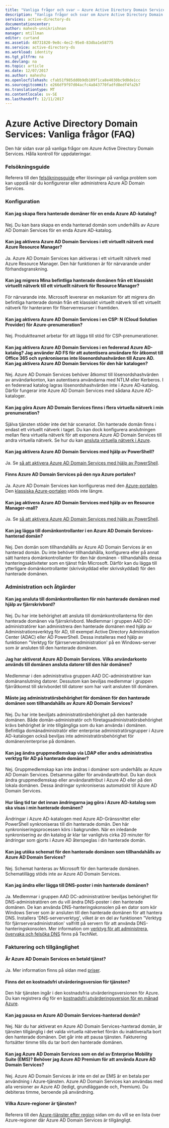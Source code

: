 ```yaml
---
title: "Vanliga frågor och svar – Azure Active Directory Domain Services | Microsoft Docs"
description: "Vanliga frågor och svar om Azure Active Directory Domain Services"
services: active-directory-ds
documentationcenter: 
author: mahesh-unnikrishnan
manager: mtillman
editor: curtand
ms.assetid: 48731820-9e8c-4ec2-95e8-83dba1e58775
ms.service: active-directory-ds
ms.workload: identity
ms.tgt_pltfrm: na
ms.devlang: na
ms.topic: article
ms.date: 12/07/2017
ms.author: maheshu
ms.openlocfilehash: cfab51f985dd0b9db109f1ca8e4030bc9d0de1cc
ms.sourcegitcommit: e266df9f97d04acfc4a843770fadfd8edf4fa2b7
ms.translationtype: MT
ms.contentlocale: sv-SE
ms.lasthandoff: 12/11/2017
---
```

# <a name="azure-active-directory-domain-services-frequently-asked-questions-faqs"></a>Azure Active Directory Domain Services: Vanliga frågor (FAQ)
Den här sidan svar på vanliga frågor om Azure Active Directory Domain Services. Hålla kontroll för uppdateringar.

### <a name="troubleshooting-guide"></a>Felsökningsguide
Referera till den [felsökningsguide](active-directory-ds-troubleshooting.md) efter lösningar på vanliga problem som kan uppstå när du konfigurerar eller administrera Azure AD Domain Services.

### <a name="configuration"></a>Konfiguration
#### <a name="can-i-create-multiple-managed-domains-for-a-single-azure-ad-directory"></a>Kan jag skapa flera hanterade domäner för en enda Azure AD-katalog?
Nej. Du kan bara skapa en enda hanterad domän som underhålls av Azure AD Domain Services för en enda Azure AD-katalog.  

#### <a name="can-i-enable-azure-ad-domain-services-in-an-azure-resource-manager-virtual-network"></a>Kan jag aktivera Azure AD Domain Services i ett virtuellt nätverk med Azure Resource Manager?
Ja. Azure AD Domain Services kan aktiveras i ett virtuellt nätverk med Azure Resource Manager. Den här funktionen är för närvarande under förhandsgranskning.

#### <a name="can-i-migrate-my-existing-managed-domain-from-a-classic-virtual-network-to-a-resource-manager-virtual-network"></a>Kan jag migrera Mina befintliga hanterade domänen från ett klassiskt virtuellt nätverk till ett virtuellt nätverk för Resource Manager?
För närvarande inte. Microsoft levererar en mekanism för att migrera din befintliga hanterade domän från ett klassiskt virtuellt nätverk till ett virtuellt nätverk för hanteraren för filserverresurser i framtiden.

#### <a name="can-i-enable-azure-ad-domain-services-in-an-azure-csp-cloud-solution-provider-subscription"></a>Kan jag aktivera Azure AD Domain Services i en CSP: N (Cloud Solution Provider) för Azure-prenumeration?
Nej. Produktteamet arbetar för att lägga till stöd för CSP-prenumerationer.

#### <a name="can-i-enable-azure-ad-domain-services-in-a-federated-azure-ad-directory-i-use-adfs-to-authenticate-users-for-access-to-office-365-and-do-not-synchronize-password-hashes-to-azure-ad-can-i-enable-azure-ad-domain-services-for-this-directory"></a>Kan jag aktivera Azure AD Domain Services i en federerad Azure AD-katalog? Jag använder AD FS för att autentisera användare för åtkomst till Office 365 och synkroniseras inte lösenordshashvärden till Azure AD. Kan jag aktivera Azure AD Domain Services för den här katalogen?
Nej. Azure AD Domain Services behöver åtkomst till lösenordshashvärden av användarkonton, kan autentisera användarna med NTLM eller Kerberos. I en federerad katalog lagras lösenordshashvärden inte i Azure AD-katalog. Därför fungerar inte Azure AD Domain Services med sådana Azure AD-kataloger.

#### <a name="can-i-make-azure-ad-domain-services-available-in-multiple-virtual-networks-within-my-subscription"></a>Kan jag göra Azure AD Domain Services finns i flera virtuella nätverk i min prenumeration?
Själva tjänsten stöder inte det här scenariot. Din hanterade domän finns i endast ett virtuellt nätverk i taget. Du kan dock konfigurera anslutningen mellan flera virtuella nätverk för att exponera Azure AD Domain Services till andra virtuella nätverk. Se hur du kan [ansluta virtuella nätverk i Azure](../vpn-gateway/virtual-networks-configure-vnet-to-vnet-connection.md).

#### <a name="can-i-enable-azure-ad-domain-services-using-powershell"></a>Kan jag aktivera Azure AD Domain Services med hjälp av PowerShell?
Ja. Se [så att aktivera Azure AD Domain Services med hjälp av PowerShell](active-directory-ds-enable-using-powershell.md).

#### <a name="is-azure-ad-domain-services-available-in-the-new-azure-portal"></a>Finns Azure AD Domain Services på den nya Azure portalen?
Ja. Azure AD Domain Services kan konfigureras med den [Azure-portalen](https://portal.azure.com). Den [klassiska Azure-portalen](https://manage.windowsazure.com) stöds inte längre.

#### <a name="can-i-enable-azure-ad-domain-services-using-a-resource-manager-template"></a>Kan jag aktivera Azure AD Domain Services med hjälp av en Resource Manager-mall?
Ja. Se [så att aktivera Azure AD Domain Services med hjälp av PowerShell](active-directory-ds-enable-using-powershell.md).

#### <a name="can-i-add-domain-controllers-to-an-azure-ad-domain-services-managed-domain"></a>Kan jag lägga till domänkontrollanter i en Azure AD Domain Services-hanterad domän?
Nej. Den domän som tillhandahålls av Azure AD Domain Services är en hanterad domän. Du inte behöver tillhandahålla, konfigurera eller på annat sätt hantera domänkontrollanter för den här domänen - tillhandahålls dessa hanteringsaktiviteter som en tjänst från Microsoft. Därför kan du lägga till ytterligare domänkontrollanter (skrivskyddad eller skrivskyddad) för den hanterade domänen.

### <a name="administration-and-operations"></a>Administration och åtgärder
#### <a name="can-i-connect-to-the-domain-controller-for-my-managed-domain-using-remote-desktop"></a>Kan jag ansluta till domänkontrollanten för min hanterade domänen med hjälp av fjärrskrivbord?
Nej. Du har inte behörighet att ansluta till domänkontrollanterna för den hanterade domänen via fjärrskrivbord. Medlemmar i gruppen AAD DC-administratörer kan administrera den hanterade domänen med hjälp av Administrationsverktyg för AD, till exempel Active Directory Administration Center (ADAC) eller AD PowerShell. Dessa installeras med hjälp av funktionen ”Verktyg för fjärrserveradministration' på en Windows-server som är ansluten till den hanterade domänen.

#### <a name="ive-enabled-azure-ad-domain-services-what-user-account-do-i-use-to-domain-join-machines-to-this-domain"></a>Jag har aktiverat Azure AD Domain Services. Vilka användarkonto används till domänen ansluta datorer till den här domänen?
Medlemmar i den administrativa gruppen AAD DC-administratörer kan domänanslutning datorer. Dessutom kan beviljas medlemmar i gruppen fjärråtkomst till skrivbordet till datorer som har varit ansluten till domänen.

#### <a name="do-i-have-domain-administrator-privileges-for-the-managed-domain-provided-by-azure-ad-domain-services"></a>Måste jag administratörsbehörighet för domänen för den hanterade domänen som tillhandahålls av Azure AD Domain Services?
Nej. Du har inte beviljats administratörsbehörighet på den hanterade domänen. Både domän-administratör och företagsadministratörsbehörighet krävs behörighet är inte tillgängliga som du kan använda i domänen. Befintliga domänadministratör eller enterprise administratörsgrupper i Azure AD-katalogen också beviljas inte administratörsbehörighet för domänen/enterprise på domänen.

#### <a name="can-i-modify-group-memberships-using-ldap-or-other-ad-administrative-tools-on-managed-domains"></a>Kan jag ändra gruppmedlemskap via LDAP eller andra administrativa verktyg för AD på hanterade domäner?
Nej. Gruppmedlemskap kan inte ändras i domäner som underhålls av Azure AD Domain Services. Detsamma gäller för användarattribut. Du kan dock ändra gruppmedlemskap eller användarattribut i Azure AD eller på den lokala domänen. Dessa ändringar synkroniseras automatiskt till Azure AD Domain Services.

#### <a name="how-long-does-it-take-for-changes-i-make-to-my-azure-ad-directory-to-be-visible-in-my-managed-domain"></a>Hur lång tid tar det innan ändringarna jag göra i Azure AD-katalog som ska visas i min hanterade domänen?
Ändringar i Azure AD-katalogen med Azure AD-Gränssnittet eller PowerShell synkroniseras till din hanterade domän. Den här synkroniseringsprocessen körs i bakgrunden. När en inledande synkronisering av din katalog är klar tar vanligtvis cirka 20 minuter för ändringar som gjorts i Azure AD återspeglas i din hanterade domän.

#### <a name="can-i-extend-the-schema-of-the-managed-domain-provided-by-azure-ad-domain-services"></a>Kan jag utöka schemat för den hanterade domänen som tillhandahålls av Azure AD Domain Services?
Nej. Schemat hanteras av Microsoft för den hanterade domänen. Schematillägg stöds inte av Azure AD Domain Services.

#### <a name="can-i-modify-or-add-dns-records-in-my-managed-domain"></a>Kan jag ändra eller lägga till DNS-poster i min hanterade domänen?
Ja. Medlemmar i gruppen AAD DC-administratörer beviljas behörighet för DNS-administratören om du vill ändra DNS-poster i den hanterade domänen. De kan använda DNS-hanteringskonsolen på en dator som kör Windows Server som är ansluten till den hanterade domänen för att hantera DNS. Installera 'DNS-serververktyg', vilket är en del av funktionen ”Verktyg för fjärrserveradministration' valfritt på servern för att använda DNS-hanteringskonsolen. Mer information om [verktyg för att administrera, övervaka och felsöka DNS](https://technet.microsoft.com/library/cc753579.aspx) finns på TechNet.

### <a name="billing-and-availability"></a>Fakturering och tillgänglighet
#### <a name="is-azure-ad-domain-services-a-paid-service"></a>Är Azure AD Domain Services en betald tjänst?
Ja. Mer information finns på sidan med [priser](https://azure.microsoft.com/pricing/details/active-directory-ds/).

#### <a name="is-there-a-free-trial-for-the-service"></a>Finns det en kostnadsfri utvärderingsversion för tjänsten?
Den här tjänsten ingår i den kostnadsfria utvärderingsversionen för Azure. Du kan registrera dig för en [kostnadsfri utvärderingsversion för en månad Azure](https://azure.microsoft.com/pricing/free-trial/).

#### <a name="can-i-pause-an-azure-ad-domain-services-managed-domain"></a>Kan jag pausa en Azure AD Domain Services-hanterad domän? 
Nej. När du har aktiverat en Azure AD Domain Services-hanterad domän, är tjänsten tillgänglig i det valda virtuella nätverket förrän du inaktivera/ta bort den hanterade domänen. Det går inte att pausa tjänsten. Fakturering fortsätter timme tills du tar bort den hanterade domänen.

#### <a name="can-i-get-azure-ad-domain-services-as-part-of-enterprise-mobility-suite-ems-do-i-need-azure-ad-premium-to-use-azure-ad-domain-services"></a>Kan jag Azure AD Domain Services som en del av Enterprise Mobility Suite (EMS)? Behöver jag Azure AD Premium för att använda Azure AD Domain Services?
Nej. Azure AD Domain Services är inte en del av EMS är en betala per användning i Azure-tjänsten. Azure AD Domain Services kan användas med alla versioner av Azure AD (ledigt, grundläggande och, Premium). Du debiteras timme, beroende på användning.

#### <a name="what-azure-regions-is-the-service-available-in"></a>Vilka Azure-regioner är tjänsten?
Referera till den [Azure-tjänster efter region](https://azure.microsoft.com/regions/#services/) sidan om du vill se en lista över Azure-regioner där Azure AD Domain Services är tillgängligt.

